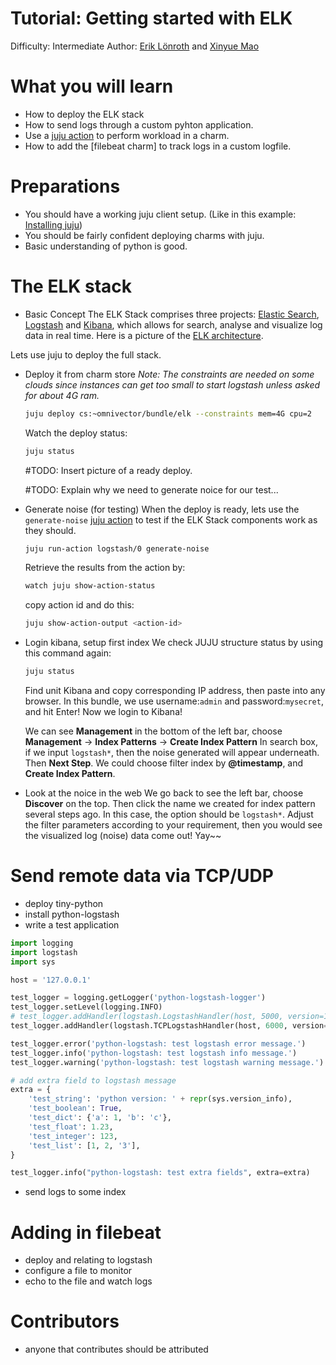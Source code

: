 # Tutorial: Getting started with ELK

Difficulty: Intermediate
Author: [Erik Lönroth] and [Xinyue Mao]

# What you will learn 

* How to deploy the ELK stack
* How to send logs through a custom pyhton application.
* Use a [juju action] to perform workload in a charm.
* How to add the [filebeat charm] to track logs in a custom logfile.

# Preparations
* You should have a working juju client setup. (Like in this example: [Installing juju])
* You should be fairly confident deploying charms with juju.
* Basic understanding of python is good.

# The ELK stack
 - Basic Concept
   The ELK Stack comprises three projects: [Elastic Search], [Logstash] and [Kibana], which allows for search, analyse and visualize log data in real time.
   Here is a picture of the [ELK architecture]. 
   
 Lets use juju to deploy the full stack.

 - Deploy it from charm store
    *Note: The constraints are needed on some clouds since instances can get too small to start logstash unless asked for about 4G ram.*
    ```sh
    juju deploy cs:~omnivector/bundle/elk --constraints mem=4G cpu=2
    ```
    Watch the deploy status:
    ```sh
    juju status
    ```
    #TODO: Insert picture of a ready deploy.
    
    #TODO: Explain why we need to generate noice for our test...
    
 - Generate noise (for testing)
   When the deploy is ready, lets use the `generate-noise` [juju action] to test if the ELK Stack components work as they should.
   ```sh
   juju run-action logstash/0 generate-noise
   ```
   Retrieve the results from the action by:
   ```sh
   watch juju show-action-status
   ```
   copy action id and do this:
   ```sh
   juju show-action-output <action-id>
   ```
   
 - Login kibana, setup first index
   We check JUJU structure status by using this command again:
   ```sh
   juju status
   ```
   Find unit Kibana and copy corresponding IP address, then paste into any browser.
   In this bundle, we use username:`admin` and password:`mysecret`, and hit Enter!
   Now we login to Kibana!
   
   We can see **Management** in the bottom of the left bar, choose **Management** -> **Index Patterns** -> **Create Index Pattern**
   In search box, if we input `logstash*`, then the noise generated will appear underneath. Then **Next Step**.
   We could choose filter index by **@timestamp**, and **Create Index Pattern**.
   
 - Look at the noice in the web
   We go back to see the left bar, choose **Discover** on the top. Then click the name we created for index pattern several steps ago. In this case, the option should be `logstash*`.
   Adjust the filter parameters according to your requirement, then you would see the visualized log (noise) data come out! 
   Yay~~
   


# Send remote data via TCP/UDP
 - deploy tiny-python
 - install python-logstash
 - write a test application


```python
import logging
import logstash
import sys

host = '127.0.0.1'

test_logger = logging.getLogger('python-logstash-logger')
test_logger.setLevel(logging.INFO)
# test_logger.addHandler(logstash.LogstashHandler(host, 5000, version=1))
test_logger.addHandler(logstash.TCPLogstashHandler(host, 6000, version=1))

test_logger.error('python-logstash: test logstash error message.')
test_logger.info('python-logstash: test logstash info message.')
test_logger.warning('python-logstash: test logstash warning message.')

# add extra field to logstash message
extra = {
    'test_string': 'python version: ' + repr(sys.version_info),
    'test_boolean': True,
    'test_dict': {'a': 1, 'b': 'c'},
    'test_float': 1.23,
    'test_integer': 123,
    'test_list': [1, 2, '3'],
}

test_logger.info("python-logstash: test extra fields", extra=extra)
```

 - send logs to some index

# Adding in filebeat
 - deploy and relating to logstash
 - configure a file to monitor
 - echo to the file and watch logs

# Contributors
 - anyone that contributes should be attributed

[Erik Lönroth]: http://eriklonroth.wordpress.com
[Xinyue Mao]: http://awesome
[tiny-python]: https://jujucharms.com/new/u/erik-lonroth/tiny-python
[Getting started]: https://docs.jujucharms.com/2.5/en/getting-started
[ELK architecture]: https://cdn2.howtodoinjava.com/wp-content/uploads/2017/08/ELK.jpg
[Installing juju]: https://discourse.jujucharms.com/t/installing-juju/1164
[Elastic Search]: https://jujucharms.com/u/omnivector/elasticsearch
[Logstash]: https://jujucharms.com/u/omnivector/logstash
[Kibana]: https://jujucharms.com/u/omnivector/kibana
[juju action]: https://docs.jujucharms.com/2.5/en/actions
